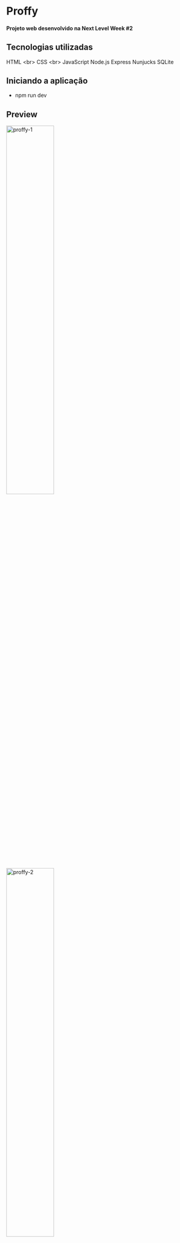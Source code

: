 # Proffy 

#### Projeto web desenvolvido na Next Level Week #2
<p></p>

## Tecnologias utilizadas
HTML <br\>
CSS <br\>
JavaScript
Node.js
Express
Nunjucks
SQLite

## Iniciando a aplicação
- npm run dev

## Preview
<p align="left" >
  <img src="https://i.ibb.co/KrjbDmy/proffy-1.png" alt="proffy-1" border="0" width="50%">
</p>

<p align="left">
  <img src="https://i.ibb.co/FbTB5fY/proffy-2.png" alt="proffy-2" border="0" width="50%">
</p>

<p align="left">
<img src="https://i.ibb.co/zVwzzYm/proffy-3.png" alt="proffy-3" border="0" width="50%">

</p>

<p align="left">
  <img src="https://i.ibb.co/DgQMWMJ/proffy-4.png" alt="proffy-4" border="0" width="30%" height="40%">
</p>

